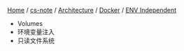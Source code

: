 [Home](https://mengxianbin.github.io) /
[cs-note](https://mengxianbin.github.io/cs-note/content) /
[Architecture](https://mengxianbin.github.io/cs-note/content/Architecture) /
[Docker](https://mengxianbin.github.io/cs-note/content/Architecture/Docker) /
[ENV Independent](https://mengxianbin.github.io/cs-note/content/Architecture/Docker/ENV%20Independent)

* Volumes
* 环境变量注入
* 只读文件系统
